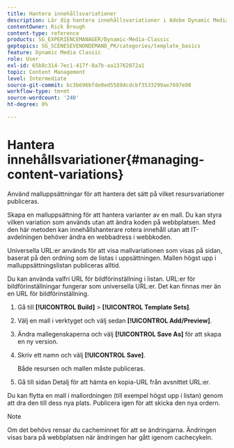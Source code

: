 ```yaml
---
title: Hantera innehållsvariationer
description: Lär dig hantera innehållsvariationer i Adobe Dynamic Media Classic.
contentOwner: Rick Brough
content-type: reference
products: SG_EXPERIENCEMANAGER/Dynamic-Media-Classic
geptopics: SG_SCENESEVENONDEMAND_PK/categories/template_basics
feature: Dynamic Media Classic
role: User
exl-id: 65b8c314-7ec1-417f-8a7b-aa13762072a1
topic: Content Management
level: Intermediate
source-git-commit: bc3b696bfde0ed55894cdcbf3533299ae7697e98
workflow-type: tm+mt
source-wordcount: '240'
ht-degree: 0%

---
```


# Hantera innehållsvariationer{#managing-content-variations}

Använd malluppsättningar för att hantera det sätt på vilket resursvariationer publiceras.

Skapa en malluppsättning för att hantera varianter av en mall. Du kan styra vilken variation som används utan att ändra koden på webbplatsen. Med den här metoden kan innehållshanterare rotera innehåll utan att IT-avdelningen behöver ändra en webbadress i webbkoden.

Universella URL:er används för att visa mallvariationen som visas på sidan, baserat på den ordning som de listas i uppsättningen. Mallen högst upp i malluppsättningslistan publiceras alltid.

Du kan använda valfri URL för bildförinställning i listan. URL:er för bildförinställningar fungerar som universella URL:er. Det kan finnas mer än en URL för bildförinställning.

1. Gå till **[!UICONTROL Build]** > **[!UICONTROL Template Sets]**.
1. Välj en mall i verktyget och välj sedan **[!UICONTROL Add/Preview]**.
1. Ändra mallegenskaperna och välj **[!UICONTROL Save As]** för att skapa en ny version.
1. Skriv ett namn och välj **[!UICONTROL Save]**.

   Både resursen och mallen måste publiceras.

1. Gå till sidan Detalj för att hämta en kopia-URL från avsnittet URL:er.

Du kan flytta en mall i mallordningen (till exempel högst upp i listan) genom att dra den till dess nya plats. Publicera igen för att skicka den nya ordern.

>[!NOTE]
>
>Om det behövs rensar du cacheminnet för att se ändringarna. Ändringen visas bara på webbplatsen när ändringen har gått igenom cachecykeln.
